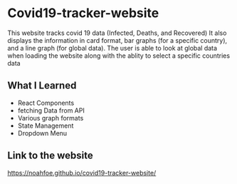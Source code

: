 # Covid19-tracker-website
This website tracks covid 19 data (Infected, Deaths, and Recovered)
It also displays the information in card format, bar graphs (for a specific country), and a line graph (for global data).
The user is able to look at global data when loading the website along with the ablity to select a specific countries data

## What I Learned
* React Components
* fetching Data from API
* Various graph formats
* State Management
* Dropdown Menu

## Link to the website
https://noahfoe.github.io/covid19-tracker-website/
